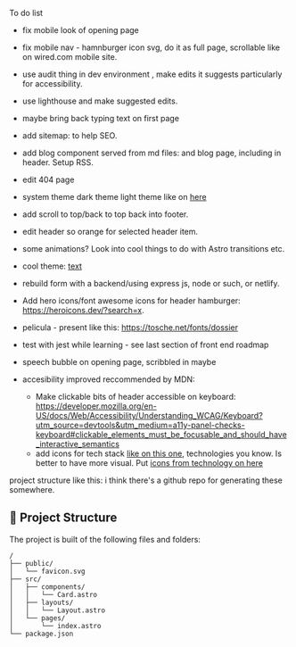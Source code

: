 To do list
- fix mobile look of opening page
- fix mobile nav - hamnburger icon svg, do it as full page, scrollable like on wired.com mobile site.
- use audit thing in dev environment , make edits it suggests particularly for accessibility.
- use lighthouse and make suggested edits.
- maybe bring back typing text on first page
- add sitemap: [
](https://docs.astro.build/en/guides/integrations-guide/sitemap/) to help SEO.
- add blog component served from md files: [
](https://docs.astro.build/en/tutorial/2-pages/) and blog page, including in header. Setup RSS.
- edit 404 page
- system theme dark theme light theme like on [here](https://alexworradandrews.com/)
- add scroll to top/back to top back into footer.
- edit header so orange for selected header item.

- some animations? Look into cool things to do with Astro transitions etc.

- cool theme: [text](https://brutal.elian.codes/)

- rebuild form with a backend/using express js, node or such, or netlify.
- Add hero icons/font awesome icons for header hamburger: https://heroicons.dev/?search=x.
- pelicula - present like this: https://tosche.net/fonts/dossier
- test with jest while learning - see last section of front end roadmap
- speech bubble on opening page, scribbled in maybe
- accesibility improved reccommended by MDN:
  - Make clickable bits of header accessible on keyboard: https://developer.mozilla.org/en-US/docs/Web/Accessibility/Understanding_WCAG/Keyboard?utm_source=devtools&utm_medium=a11y-panel-checks-keyboard#clickable_elements_must_be_focusable_and_should_have_interactive_semantics
  - add icons for tech stack [like on this one](https://www.jackherizsmith.com/#projCaf), technologies you know. Is better to have more visual. Put [icons from technology on here](https://roadmap.sh/frontend)



project structure like this:
i think there's a github repo for generating these somewhere.
## 🚀 Project Structure

The project is built of the following files and folders:

```text
/
├── public/
│   └── favicon.svg
├── src/
│   ├── components/
│   │   └── Card.astro
│   ├── layouts/
│   │   └── Layout.astro
│   └── pages/
│       └── index.astro
└── package.json
```
